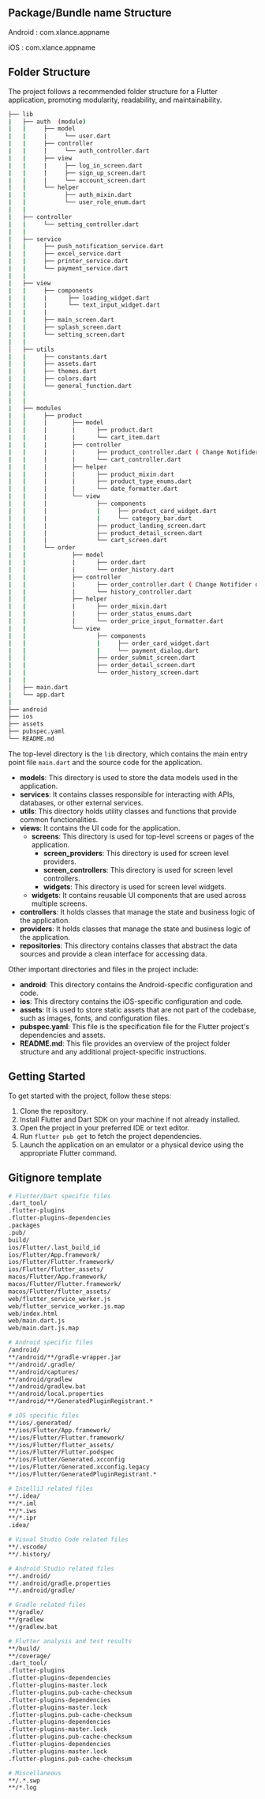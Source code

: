 ## Package/Bundle name Structure
Android : com.xlance.appname

iOS     : com.xlance.appname

## Folder Structure

The project follows a recommended folder structure for a Flutter application, promoting modularity, readability, and maintainability.
```bash
├── lib
|   ├── auth  (module)
|   |     ├── model
|   |     |     └── user.dart
|   |     ├── controller
|   |     |     └── auth_controller.dart
|   |     ├── view
|   |     |     ├── log_in_screen.dart
|   |     |     ├── sign_up_screen.dart
|   |     |     └── account_screen.dart
|   |     └── helper
|   |           ├── auth_mixin.dart
|   |           └── user_role_enum.dart 
|   |
|   ├── controller
|   |     └── setting_controller.dart
|   |
|   ├── service
|   |     ├── push_notification_service.dart
|   |     ├── excel_service.dart
|   |     ├── printer_service.dart
|   |     └── payment_service.dart
|   |
|   ├── view
|   |     ├── components
|   |     |      ├── loading_widget.dart
|   |     |      └── text_input_widget.dart
|   |     | 
|   |     ├── main_screen.dart
|   |     ├── splash_screen.dart
|   |     └── setting_screen.dart
|   | 
│   ├── utils
|   |     ├── constants.dart
|   |     ├── assets.dart
|   |     ├── themes.dart
|   |     ├── colors.dart
|   |     └── general_function.dart
|   |
|   |
|   ├── modules
|   |     ├── product
|   |     |       ├── model
|   |     |       |      ├── product.dart
|   |     |       |      └── cart_item.dart
|   |     |       ├── controller
|   |     |       |      ├── product_controller.dart ( Change Notifider or GetxController with ProductMixin )
|   |     |       |      └── cart_controller.dart
|   |     |       ├── helper
|   |     |       |      ├── product_mixin.dart
|   |     |       |      ├── product_type_enums.dart
|   |     |       |      └── date_formatter.dart
|   |     |       └── view
|   |     |              ├── components
|   |     |              |     ├── product_card_widget.dart
|   |     |              |     └── category_bar.dart
|   |     |              ├── product_landing_screen.dart
|   |     |              ├── product_detail_screen.dart
|   |     |              └── cart_screen.dart
|   |     └── order
|   |             ├── model
|   |             |      ├── order.dart
|   |             |      └── order_history.dart
|   |             ├── controller
|   |             |      ├── order_controller.dart ( Change Notifider or GetxController with OrderMixin )
|   |             |      └── history_controller.dart
|   |             ├── helper
|   |             |      ├── order_mixin.dart
|   |             |      ├── order_status_enums.dart
|   |             |      └── order_price_input_formatter.dart
|   |             └── view
|   |                    ├── components
|   |                    |     ├── order_card_widget.dart
|   |                    |     └── payment_dialog.dart
|   |                    ├── order_submit_screen.dart
|   |                    ├── order_detail_screen.dart
|   |                    └── order_history_screen.dart
|   |            
│   ├── main.dart
|   └── app.dart
|
├── android
├── ios
├── assets
├── pubspec.yaml
└── README.md
```
The top-level directory is the `lib` directory, which contains the main entry point file `main.dart` and the source code for the application.

- **models**: This directory is used to store the data models used in the application.
- **services**: It contains classes responsible for interacting with APIs, databases, or other external services.
- **utils**: This directory holds utility classes and functions that provide common functionalities.
- **views**: It contains the UI code for the application.
  - **screens**: This directory is used for top-level screens or pages of the application.
    - **screen_providers**: This directory is used for screen level providers.
    - **screen_controllers**: This directory is used for screen level controllers.
    - **widgets**: This directory is used for screen level widgets.
  - **widgets**: It contains reusable UI components that are used across multiple screens.
- **controllers**: It holds classes that manage the state and business logic of the application.
- **providers**: It holds classes that manage the state and business logic of the application.
- **repositories**: This directory contains classes that abstract the data sources and provide a clean interface for accessing data.
  
Other important directories and files in the project include:

- **android**: This directory contains the Android-specific configuration and code.
- **ios**: This directory contains the iOS-specific configuration and code.
- **assets**: It is used to store static assets that are not part of the codebase, such as images, fonts, and configuration files.
- **pubspec.yaml**: This file is the specification file for the Flutter project's dependencies and assets.
- **README.md**: This file provides an overview of the project folder structure and any additional project-specific instructions.

## Getting Started

To get started with the project, follow these steps:

1. Clone the repository.
2. Install Flutter and Dart SDK on your machine if not already installed.
3. Open the project in your preferred IDE or text editor.
4. Run `flutter pub get` to fetch the project dependencies.
5. Launch the application on an emulator or a physical device using the appropriate Flutter command.

## Gitignore template
```bash
# Flutter/Dart specific files
.dart_tool/
.flutter-plugins
.flutter-plugins-dependencies
.packages
.pub/
build/
ios/Flutter/.last_build_id
ios/Flutter/App.framework/
ios/Flutter/Flutter.framework/
ios/Flutter/flutter_assets/
macos/Flutter/App.framework/
macos/Flutter/Flutter.framework/
macos/Flutter/flutter_assets/
web/flutter_service_worker.js
web/flutter_service_worker.js.map
web/index.html
web/main.dart.js
web/main.dart.js.map

# Android specific files
/android/
**/android/**/gradle-wrapper.jar
**/android/.gradle/
**/android/captures/
**/android/gradlew
**/android/gradlew.bat
**/android/local.properties
**/android/**/GeneratedPluginRegistrant.*

# iOS specific files
**/ios/.generated/
**/ios/Flutter/App.framework/
**/ios/Flutter/Flutter.framework/
**/ios/Flutter/flutter_assets/
**/ios/Flutter/Flutter.podspec
**/ios/Flutter/Generated.xcconfig
**/ios/Flutter/Generated.xcconfig.legacy
**/ios/Flutter/GeneratedPluginRegistrant.*

# IntelliJ related files
**/.idea/
**/*.iml
**/*.iws
**/*.ipr
.idea/

# Visual Studio Code related files
**/.vscode/
**/.history/

# Android Studio related files
**/.android/
**/.android/gradle.properties
**/.android/gradle/

# Gradle related files
**/gradle/
**/gradlew
**/gradlew.bat

# Flutter analysis and test results
**/build/
**/coverage/
.dart_tool/
.flutter-plugins
.flutter-plugins-dependencies
.flutter-plugins-master.lock
.flutter-plugins.pub-cache-checksum
.flutter-plugins-dependencies
.flutter-plugins-master.lock
.flutter-plugins.pub-cache-checksum
.flutter-plugins-dependencies
.flutter-plugins-master.lock
.flutter-plugins.pub-cache-checksum
.flutter-plugins-dependencies
.flutter-plugins-master.lock
.flutter-plugins.pub-cache-checksum

# Miscellaneous
**/.*.swp
**/*.log
```
